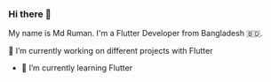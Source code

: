 ### Hi there 👋
My name is Md Ruman.
I'm a Flutter Developer from Bangladesh 🇧🇩.
<!--
**ruman-dev/ruman-dev** is a ✨ _special_ ✨ repository because its `README.md` (this file) appears on your GitHub profile.

Here are some ideas to get you started:
-->
🔭 I’m currently working on different projects with Flutter
- 🌱 I’m currently learning Flutter
<!-- 👯 I’m looking to collaborate on ...
- 🤔 I’m looking for help with ...
- 💬 Ask me about ...
- 📫 How to reach me: ...
- 😄 Pronouns: ...
- ⚡ Fun fact: ...
-->
